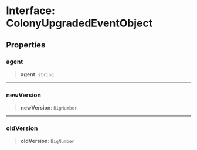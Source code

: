 # Interface: ColonyUpgradedEventObject

## Properties

### agent

> **agent**: `string`

***

### newVersion

> **newVersion**: `BigNumber`

***

### oldVersion

> **oldVersion**: `BigNumber`
